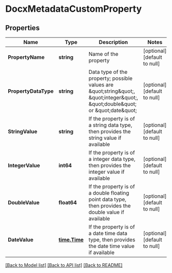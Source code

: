 # DocxMetadataCustomProperty

## Properties
Name | Type | Description | Notes
------------ | ------------- | ------------- | -------------
**PropertyName** | **string** | Name of the property | [optional] [default to null]
**PropertyDataType** | **string** | Data type of the property; possible values are \&quot;string\&quot;, \&quot;integer\&quot;, \&quot;double\&quot; or \&quot;date\&quot; | [optional] [default to null]
**StringValue** | **string** | If the property is of a string data type, then provides the string value if available | [optional] [default to null]
**IntegerValue** | **int64** | If the property is of a integer data type, then provides the integer value if available | [optional] [default to null]
**DoubleValue** | **float64** | If the property is of a double floating point data type, then provides the double value if available | [optional] [default to null]
**DateValue** | [**time.Time**](time.Time.md) | If the property is of a date time data type, then provides the date time value if available | [optional] [default to null]

[[Back to Model list]](../README.md#documentation-for-models) [[Back to API list]](../README.md#documentation-for-api-endpoints) [[Back to README]](../README.md)


